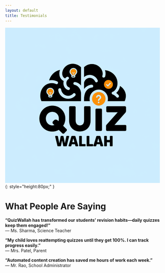 ```yaml
---
layout: default
title: Testimonials
---
```



![QuizWallah Logo](/assets/images/logo.png){: style="height:80px;" }

# What People Are Saying

**“QuizWallah has transformed our students’ revision habits—daily quizzes keep them engaged!”**  
— Ms. Sharma, Science Teacher

**“My child loves reattempting quizzes until they get 100%. I can track progress easily.”**  
— Mrs. Patel, Parent

**“Automated content creation has saved me hours of work each week.”**  
— Mr. Rao, School Administrator
